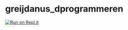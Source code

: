 # greijdanus_dprogrammeren

[![Run on Repl.it](https://repl.it/badge/github/prinswebdevelopment/greijdanus_dprogrammeren)](https://repl.it/github/prinswebdevelopment/greijdanus_dprogrammeren)